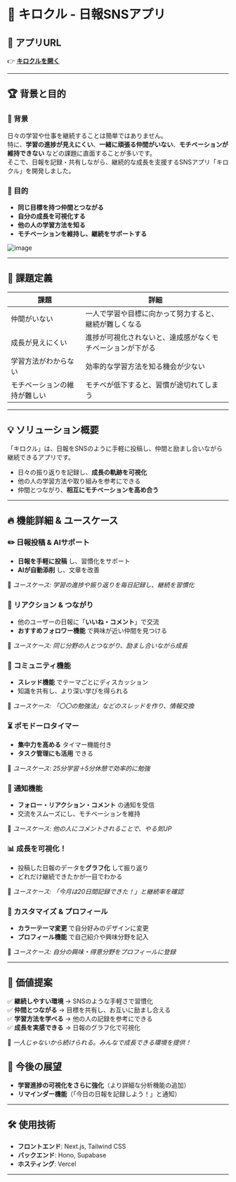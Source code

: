 # 📖 キロクル - 日報SNSアプリ  

## 🌟 アプリURL  
👉 **[キロクルを開く](https://egh-team20.vercel.app/auth/signin?callbackUrl=https%3A%2F%2Fegh-team20.vercel.app%2F)**  

---

## 🏆 背景と目的  

### 📌 背景  
日々の学習や仕事を継続することは簡単ではありません。  
特に、**学習の進捗が見えにくい**、**一緒に頑張る仲間がいない**、**モチベーションが維持できない** などの課題に直面することが多いです。  
そこで、日報を記録・共有しながら、継続的な成長を支援するSNSアプリ「キロクル」を開発しました。  

### 🎯 目的  
- **同じ目標を持つ仲間とつながる**  
- **自分の成長を可視化する**  
- **他の人の学習方法を知る**  
- **モチベーションを維持し、継続をサポートする**

![image](https://github.com/user-attachments/assets/dad7d363-02bf-41d8-be3f-e0171a4ccaaa)

---

## 🚨 課題定義  

| 課題 | 詳細 |
|------|------|
| 仲間がいない | 一人で学習や目標に向かって努力すると、継続が難しくなる |
| 成長が見えにくい | 進捗が可視化されないと、達成感がなくモチベーションが下がる |
| 学習方法がわからない | 効率的な学習方法を知る機会が少ない |
| モチベーションの維持が難しい | モチベが低下すると、習慣が途切れてしまう |

---

## 💡 ソリューション概要  

「キロクル」は、日報をSNSのように手軽に投稿し、仲間と励まし合いながら継続できるアプリです。  
- 日々の振り返りを記録し、**成長の軌跡を可視化**  
- 他の人の学習方法や取り組みを参考にできる  
- 仲間とつながり、**相互にモチベーションを高め合う**  

---

## 🔥 機能詳細 & ユースケース  

### ✏️ **日報投稿 & AIサポート**  
- **日報を手軽に投稿** し、習慣化をサポート  
- **AIが自動添削** し、文章を改善  

📝 *ユースケース: 学習の進捗や振り返りを毎日記録し、継続を習慣化*  

### 💬 **リアクション & つながり**  
- 他のユーザーの日報に「**いいね・コメント**」で交流  
- **おすすめフォロワー機能** で興味が近い仲間を見つける  

📝 *ユースケース: 同じ分野の人とつながり、励まし合いながら成長*  

### 📝 **コミュニティ機能**  
- **スレッド機能** でテーマごとにディスカッション  
- 知識を共有し、より深い学びを得られる  

📝 *ユースケース: 「〇〇の勉強法」などのスレッドを作り、情報交換*  

### ⏳ **ポモドーロタイマー**  
- **集中力を高める** タイマー機能付き  
- **タスク管理にも活用** できる  

📝 *ユースケース: 25分学習＋5分休憩で効率的に勉強*  

### 🔔 **通知機能**  
- **フォロー・リアクション・コメント** の通知を受信  
- 交流をスムーズにし、モチベーションを維持  

📝 *ユースケース: 他の人にコメントされることで、やる気UP*  

### 📊 **成長を可視化！**  
- 投稿した日報のデータを**グラフ化** して振り返り  
- どれだけ継続できたかが一目でわかる  

📝 *ユースケース: 「今月は20日間記録できた！」と継続率を確認*  

### 🎨 **カスタマイズ & プロフィール**  
- **カラーテーマ変更** で自分好みのデザインに変更  
- **プロフィール機能** で自己紹介や興味分野を記入  

📝 *ユースケース: 自分の興味・得意分野をプロフィールに登録*  

---

## 🎯 価値提案  

✅ **継続しやすい環境** → SNSのような手軽さで習慣化  
✅ **仲間とつながる** → 目標を共有し、お互いに励まし合える  
✅ **学習方法を学べる** → 他の人の記録を参考にできる  
✅ **成長を実感できる** → 日報のグラフ化で可視化  

📢 *一人じゃないから続けられる。みんなで成長できる環境を提供！*  

## 🔮 今後の展望  
- **学習進捗の可視化をさらに強化**（より詳細な分析機能の追加）  
- **リマインダー機能**（「今日の日報を記録しよう！」と通知）  
---

## 🛠 使用技術  
- **フロントエンド**: Next.js, Tailwind CSS  
- **バックエンド**: Hono, Supabase  
- **ホスティング**: Vercel  

---

